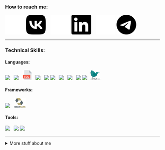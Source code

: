 <!-- 
### Seeking position in: -


---
-->
### How to reach me:

[vk-light]: https://vk.com/zubrailx#gh-dark-mode-only
[vk-dark]: https://vk.com/zubrailx#gh-light-mode-only
[linkedin-light]: https://www.linkedin.com/in/nikita-kulakov-8a21b7203#gh-dark-mode-only
[linkedin-dark]: https://www.linkedin.com/in/nikita-kulakov-8a21b7203#gh-light-mode-only
[telegram-light]: https://t.me/zubrailx#gh-dark-mode-only
[telegram-dark]: https://t.me/zubrailx#gh-light-mode-only

[![website](icons/vk-light.svg)][vk-light]
[![website](icons/vk-dark.svg)][vk-dark]
&nbsp;&nbsp;
[![website](icons/linkedin-light.svg)][linkedin-light]
[![website](icons/linkedin-dark.svg)][linkedin-dark]
&nbsp;&nbsp;
[![website](icons/telegram-light.svg)][telegram-light]
[![website](icons/telegram-dark.svg)][telegram-dark]


---
### Technical Skills:

<!--
For for information check out my resume.
-->

#### Languages:
[<img height="32" src="https://cdn.jsdelivr.net/gh/devicons/devicon/icons/c/c-original.svg" />]()
&nbsp;
[<img height="32" src="https://cdn.jsdelivr.net/gh/devicons/devicon/icons/java/java-original.svg" />]()
&nbsp;
[<img height="32" src="./icons/sql.svg" />]()
&nbsp;
[<img height="32" src="https://cdn.jsdelivr.net/gh/devicons/devicon/icons/python/python-original.svg" />]()
&nbsp;
[<img height="32" src="https://cdn.jsdelivr.net/gh/devicons/devicon/icons/javascript/javascript-original.svg" />]()
[<img height="32" src="https://cdn.jsdelivr.net/gh/devicons/devicon/icons/jquery/jquery-plain-wordmark.svg" />]()
&nbsp;
[<img height="32" src="https://cdn.jsdelivr.net/gh/devicons/devicon/icons/nodejs/nodejs-original.svg" />]()
&nbsp;
[<img height="32" src="https://cdn.jsdelivr.net/gh/devicons/devicon/icons/html5/html5-original.svg" />]()
&nbsp;
[<img height="32" src="https://cdn.jsdelivr.net/gh/devicons/devicon/icons/css3/css3-original.svg" />]()
[<img height="32" src="https://cdn.jsdelivr.net/gh/devicons/devicon/icons/sass/sass-original.svg" />]()
&nbsp;
[<img height="32" src="https://raw.githubusercontent.com/github/explore/80688e429a7d4ef2fca1e82350fe8e3517d3494d/topics/latex/latex.png">]()


#### Frameworks:

[<img height="32" src="https://cdn.jsdelivr.net/gh/devicons/devicon/icons/spring/spring-original.svg" />]()
&nbsp;
[<img height="32" src="./icons/hibernate.png"/>]()

#### Tools:
[<img height="32" src="https://cdn.jsdelivr.net/gh/devicons/devicon/icons/git/git-original.svg" />]()
&nbsp;
[<img height="32" src="https://cdn.jsdelivr.net/gh/devicons/devicon/icons/postgresql/postgresql-plain-wordmark.svg" />]()
[<img height="32" src="https://cdn.jsdelivr.net/gh/devicons/devicon/icons/oracle/oracle-original.svg" />]()
<!--
#### Additional experience:


---
### Professional experience:


---
### Personal projects:
-->

---
<details>
<summary>More stuff about me</summary>


#### Github Stats:
  
|[![Top Langs](https://github-readme-stats.vercel.app/api/top-langs/?username=zubrailx&layout=compact&langs_count=10&hide_border=true&hide_title=true&theme=dark&text_color=eeeeee&bg_color=0d1117)][theme-dark] [![Top Langs](https://github-readme-stats.vercel.app/api/top-langs/?username=zubrailx&layout=compact&langs_count=10&hide_border=true&hide_title=true&theme=light)][theme-light] |[![Statistics](https://github-readme-stats.vercel.app/api?username=zubrailx&include_all_commits=true&count_private=true&hide_rank=true&disable_animations=true&hide_border=true&theme=dark&bg_color=0d1117&text_color=cccccc&hide_title=true&show_icons=true)][theme-dark] [![Statistics](https://github-readme-stats.vercel.app/api?username=zubrailx&include_all_commits=true&count_private=true&hide_rank=true&disable_animations=true&hide_border=true&theme=light&hide_title=true&show_icons=true)][theme-light] |
|-|-|

</details>

[theme-dark]: https://github.com/zubrailx/zubrailx/#gh-dark-mode-only
[theme-light]: https://github.com/zubrailx/zubrailx/#gh-light-mode-only
